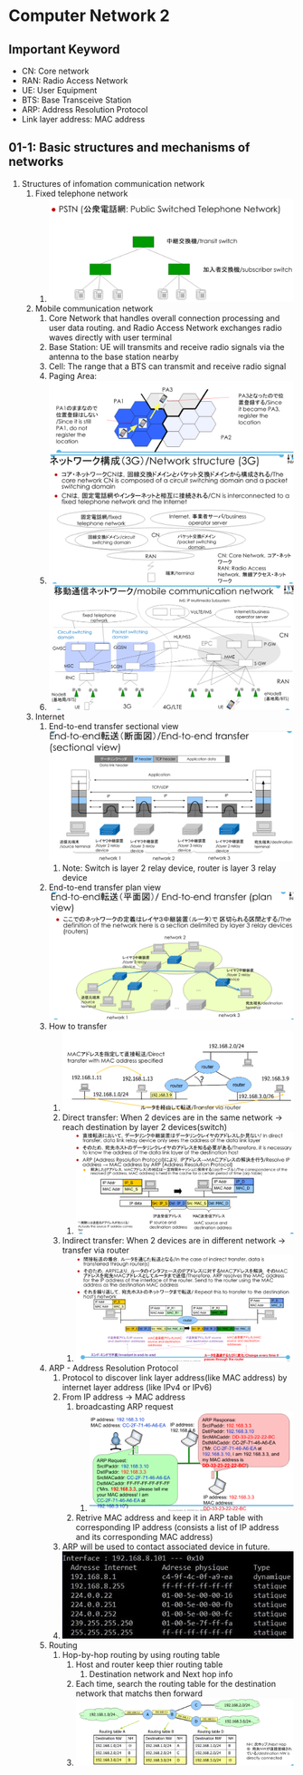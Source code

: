 # Computer Network 2

## Important Keyword

+ CN: Core network
+ RAN: Radio Access Network
+ UE: User Equipment
+ BTS: Base Transceive Station 
+ ARP: Address Resolution Protocol
+ Link layer address: MAC address

## 01-1: Basic structures and mechanisms of networks

1. Structures of infomation communication network
   1. Fixed telephone network
      1. ![Error][00comnet1]
   2. Mobile communication network
      1. Core Network that handles overall connection processing and user data routing. and Radio Access Network exchanges radio waves directly with user terminal
      2. Base Station: UE will transmits and receive radio signals via the antenna to the base station nearby
      3. Cell: The range that a BTS can transmit and receive radio signal
      4. Paging Area: ![Error][00comnet5]
      5. ![Error][00comnet3]
      6. ![Error][00comnet4]
   3. Internet
      1. End-to-end transfer sectional view ![Error][00comnet2]
         1. Note: Switch is layer 2 relay device, router is layer 3 relay device
      2. End-to-end transfer plan view ![Error][00comnet6]
      3. How to transfer
         1. ![Error][00comnet7]
         2. Direct transfer: When 2 devices are in the same network -> reach destination by layer 2 devices(switch)
            1. ![Error][00comnet8]
         3. Indirect transfer: When 2 devices are in different network -> transfer via router
            1. ![Error][00comnet9]
      4. ARP - Address Resolution Protocol
         1. Protocol to discover link layer address(like MAC address) by internet layer address (like IPv4 or IPv6)
         2. From IP address -> MAC address
            1. broadcasting ARP request
               1. ![Error][00comnet12]
            2. Retrive MAC address and keep it in ARP table with corresponding IP address (consists a list of IP address and its corresponding MAC address)
         3. ARP will be used to contact associated device in future.
         4. ![Error][00comnet10]
      5. Routing
         1. Hop-by-hop routing by using routing table
            1. Host and router keep thier routing table
               1. Destination network and Next hop info
            2. Each time, search the routing table for the destination network that matchs then forward
            3. ![Error][00comnet11]




[00comnet1]: ./../image/00comnet1.png
[00comnet2]: ./../image/00comnet2.png
[00comnet3]: ./../image/00comnet3.png
[00comnet4]: ./../image/00comnet4.png
[00comnet5]: ./../image/00comnet5.png
[00comnet6]: ./../image/00comnet6.png
[00comnet7]: ./../image/00comnet7.png
[00comnet8]: ./../image/00comnet8.png
[00comnet9]: ./../image/00comnet9.png
[00comnet10]: ./../image/00comnet10.png
[00comnet11]: ./../image/00comnet11.png
[00comnet12]: ./../image/00comnet12.png
[00comnet13]: ./../image/00comnet13.png
[00comnet14]: ./../image/00comnet14.png
[00comnet15]: ./../image/00comnet15.png
[00comnet16]: ./../image/00comnet16.png
[00comnet17]: ./../image/00comnet17.png
[00comnet18]: ./../image/00comnet18.png
[00comnet19]: ./../image/00comnet19.png
[00comnet20]: ./../image/00comnet20.png
[00comnet21]: ./../image/00comnet21.png
[00comnet22]: ./../image/00comnet22.png
[00comnet23]: ./../image/00comnet23.png
[00comnet24]: ./../image/00comnet24.png
[00comnet25]: ./../image/00comnet25.png
[00comnet26]: ./../image/00comnet26.png
[00comnet27]: ./../image/00comnet27.png
[00comnet28]: ./../image/00comnet28.png
[00comnet29]: ./../image/00comnet29.png
[00comnet30]: ./../image/00comnet30.png
[00comnet31]: ./../image/00comnet31.png
[00comnet32]: ./../image/00comnet32.png
[00comnet33]: ./../image/00comnet33.png
[00comnet34]: ./../image/00comnet34.png
[00comnet35]: ./../image/00comnet35.png
[00comnet36]: ./../image/00comnet36.png
[00comnet37]: ./../image/00comnet37.png
[00comnet38]: ./../image/00comnet38.png
[00comnet39]: ./../image/00comnet39.png
[00comnet40]: ./../image/00comnet40.png
[00comnet41]: ./../image/00comnet41.png
[00comnet42]: ./../image/00comnet42.png
[00comnet43]: ./../image/00comnet43.png
[00comnet44]: ./../image/00comnet44.png
[00comnet45]: ./../image/00comnet45.png
[00comnet46]: ./../image/00comnet46.png
[00comnet47]: ./../image/00comnet47.png
[00comnet48]: ./../image/00comnet48.png
[00comnet49]: ./../image/00comnet49.png
[00comnet50]: ./../image/00comnet50.png
[00comnet51]: ./../image/00comnet51.png
[00comnet52]: ./../image/00comnet52.png
[00comnet53]: ./../image/00comnet53.png
[00comnet54]: ./../image/00comnet54.png
[00comnet55]: ./../image/00comnet55.png
[00comnet56]: ./../image/00comnet56.png
[00comnet57]: ./../image/00comnet57.png
[00comnet58]: ./../image/00comnet58.png
[00comnet59]: ./../image/00comnet59.png
[00comnet60]: ./../image/00comnet60.png
[00comnet61]: ./../image/00comnet61.png
[00comnet62]: ./../image/00comnet62.png
[00comnet63]: ./../image/00comnet63.png
[00comnet64]: ./../image/00comnet64.png
[00comnet65]: ./../image/00comnet65.png
[00comnet66]: ./../image/00comnet66.png
[00comnet67]: ./../image/00comnet67.png
[00comnet68]: ./../image/00comnet68.png
[00comnet69]: ./../image/00comnet69.png
[00comnet70]: ./../image/00comnet70.png
